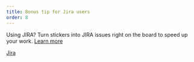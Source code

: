 ```yaml
---
title: Bonus tip for Jira users 
order: 8
---
```


Using JIRA? Turn stickers into JIRA issues right on the board to speed up your work. [Learn more](https://help.realtimeboard.com/support/solutions/articles/11000029984-jira-cards)

[Jira](howTo:sticker-to-jira-card)
